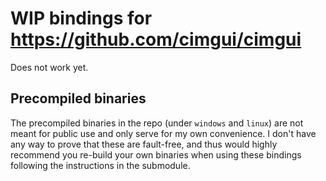 # WIP bindings for https://github.com/cimgui/cimgui

Does not work yet.

## Precompiled binaries

The precompiled binaries in the repo (under `windows` and `linux`) are not meant for public use and only serve for my own convenience. I don't have any way to prove that these are fault-free, and thus would highly recommend you re-build your own binaries when using these bindings following the instructions in the submodule.

